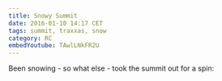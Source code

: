 ```yaml
---
title: Snowy Summit
date: 2016-01-10 14:17 CET
tags: summit, traxxas, snow
category: RC
embedYoutube: TAwlLNkFR2U
---
```


Been snowing - so what else - took the summit out for a spin:

<embed-youtube id="TAwlLNkFR2U"></embed-youtube>
